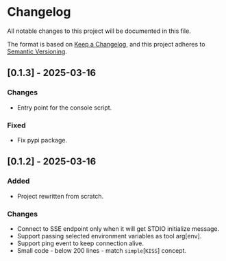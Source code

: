 # Changelog

All notable changes to this project will be documented in this file.

The format is based on [Keep a Changelog](https://keepachangelog.com/en/1.1.0/),
and this project adheres to [Semantic Versioning](https://semver.org/spec/v2.0.0.html).


## [0.1.3] - 2025-03-16

### Changes
- Entry point for the console script.

### Fixed
- Fix pypi package.

## [0.1.2] - 2025-03-16

### Added
- Project rewritten from scratch.

### Changes
- Connect to SSE endpoint only when it will get STDIO initialize message.
- Support passing selected environment variables as tool arg[env].
- Support ping event to keep connection alive.
- Small code - below 200 lines - match `simple`[`KISS`] concept.